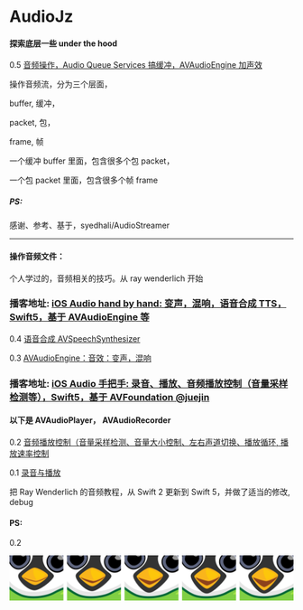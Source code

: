# AudioJz

#### 探索底层一些 under the hood

0.5 [音频操作，Audio Queue Services 搞缓冲，AVAudioEngine 加声效]()

操作音频流，分为三个层面，

buffer, 缓冲，

packet, 包，

frame, 帧


一个缓冲 buffer 里面，包含很多个包 packet，

一个包 packet 里面，包含很多个帧 frame 

##### PS:


感谢、参考、基于，syedhali/AudioStreamer

<hr>

#### 操作音频文件：

个人学过的，音频相关的技巧。从 ray wenderlich 开始



### 播客地址:     [iOS Audio hand by hand: 变声，混响，语音合成 TTS，Swift5，基于 AVAudioEngine 等](https://juejin.im/post/5d964922e51d4577ee4f4808)


0.4 [语音合成 AVSpeechSynthesizer](https://github.com/BoxDengJZ/AudioJz/archive/v0.04.zip)

0.3 [AVAudioEngine：音效：变声，混响](https://github.com/BoxDengJZ/AudioJz/archive/v0.03.zip)

### 播客地址:     [iOS Audio 手把手: 录音、播放、音频播放控制（音量采样检测等），Swift5，基于 AVFoundation @juejin](https://juejin.im/post/5d94abb76fb9a04e252c819c)

#### 以下是 AVAudioPlayer， AVAudioRecorder

0.2 [音频播放控制（音量采样检测、音量大小控制、左右声道切换、播放循环, 播放速率控制](https://github.com/BoxDengJZ/AudioJz/archive/v0.02.zip)


0.1 [录音与播放](https://github.com/BoxDengJZ/AudioJz/archive/v0.01.zip)


把 Ray Wenderlich 的音频教程，从 Swift 2 更新到 Swift 5，并做了适当的修改, debug




#### PS:

0.2 


<p align="center" >
  <img src="https://raw.githubusercontent.com/BoxDengJZ/AudioJz/master/imgs/five.png">
</p>

